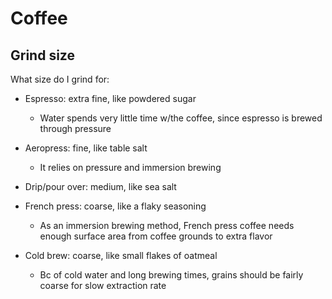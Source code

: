 # Coffee

## Grind size

What size do I grind for:

- Espresso: extra fine, like powdered sugar
  - Water spends very little time w/the coffee, since espresso is brewed through pressure

- Aeropress: fine, like table salt
  - It relies on pressure and immersion brewing

- Drip/pour over: medium, like sea salt

- French press: coarse, like a flaky seasoning
  - As an immersion brewing method, French press coffee needs enough surface area from coffee grounds to extra flavor

- Cold brew: coarse, like small flakes of oatmeal
  - Bc of cold water and long brewing times, grains should be fairly coarse for slow extraction rate
